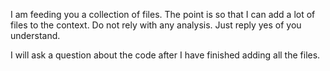 
I am feeding you a collection of files.
The point is so that I can add a lot of files to the
context.  Do not rely with any analysis.  Just reply yes of you understand.

I will ask a question about the code after I have finished adding all the files.